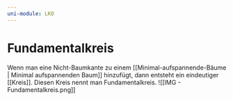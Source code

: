 ```yaml
---
uni-module: LKO
---
```


# Fundamentalkreis

Wenn man eine Nicht-Baumkante zu einem [[Minimal-aufspannende-Bäume | Minimal aufspannenden Baum]] hinzufügt, dann entsteht ein eindeutiger [[Kreis]].
Diesen Kreis nennt man Fundamentalkreis.
![[IMG - Fundamentalkreis.png]]
